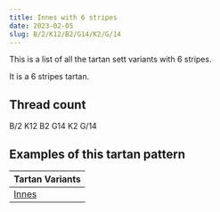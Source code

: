 ```yaml
---
title: Innes with 6 stripes
date: 2023-02-05
slug: B/2/K12/B2/G14/K2/G/14
---
```

This is a list of all the tartan sett variants with 6 stripes.

It is a 6 stripes tartan.


## Thread count
B/2 K12 B2 G14 K2 G/14

## Examples of this tartan pattern

| Tartan Variants |
|---------------|
| [Innes](/variants/b/2/k12/b2/g14/k2/g/14-b5480b0-g008000-k000000)||
